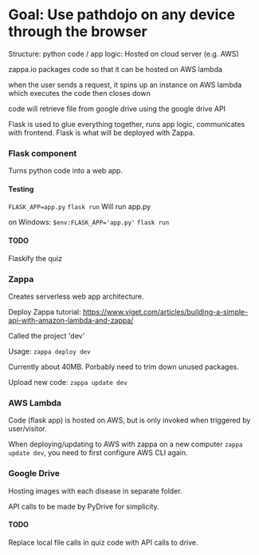 # Goal: Use pathdojo on any device through the browser

Structure:
python code / app logic: Hosted on cloud server (e.g. AWS)

zappa.io packages code so that it can be hosted on AWS lambda

when the user sends a request, it spins up an instance on AWS lambda which executes the code then closes down

code will retrieve file from google drive using the google drive API

Flask is used to glue everything together, runs app logic, communicates with frontend. Flask is what will be deployed with Zappa.


### Flask component

Turns python code into a web app.

#### Testing

`FLASK_APP=app.py` `flask run` Will run app.py 

on Windows: `$env:FLASK_APP='app.py'` `flask run`

#### TODO

Flaskify the quiz

### Zappa

Creates serverless web app architecture.

Deploy Zappa tutorial: https://www.viget.com/articles/building-a-simple-api-with-amazon-lambda-and-zappa/

Called the project 'dev'

Usage: `zappa deploy dev` 

Currently about 40MB. Porbably need to trim down unused packages.

Upload new code: `zappa update dev`


### AWS Lambda

Code (flask app) is hosted on AWS, but is only invoked when triggered by user/visitor.

When deploying/updating to AWS with zappa on a new computer `zappa update dev`, you need to first configure AWS CLI again.

### Google Drive

Hosting images with each disease in separate folder.

API calls to be made by PyDrive for simplicity.

#### TODO

Replace local file calls in quiz code with API calls to drive.





